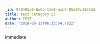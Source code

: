 ```yaml
---
_id: 940405a0-6e0a-11e8-acb9-85d19c41663d
title: test category 53
author: TEST
date: '2018-06-12T06:33:54.752Z'
---
```

immediate
